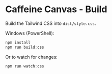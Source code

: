 # Caffeine Canvas - Build

Build the Tailwind CSS into `dist/style.css`.

Windows (PowerShell):

```powershell
npm install
npm run build:css
```

Or to watch for changes:

```powershell
npm run watch:css
```
